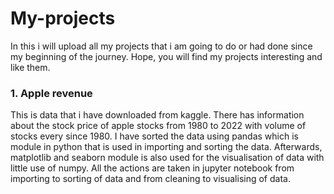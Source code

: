 # My-projects
In this i will upload all my projects that i am going to do or had done since my beginning of the journey. Hope, you will find my projects interesting and like them.
### 1. Apple revenue
This is data that i have downloaded from kaggle. There has information about the stock price of apple stocks from 1980 to 2022 with volume of stocks every since 1980. I have sorted the data using pandas which is module in python that is used in importing and sorting the data. Afterwards, matplotlib and seaborn module is also used for the visualisation of data with little use of numpy. All the actions are taken in jupyter notebook from importing to sorting of data and from cleaning to visualising of data.
